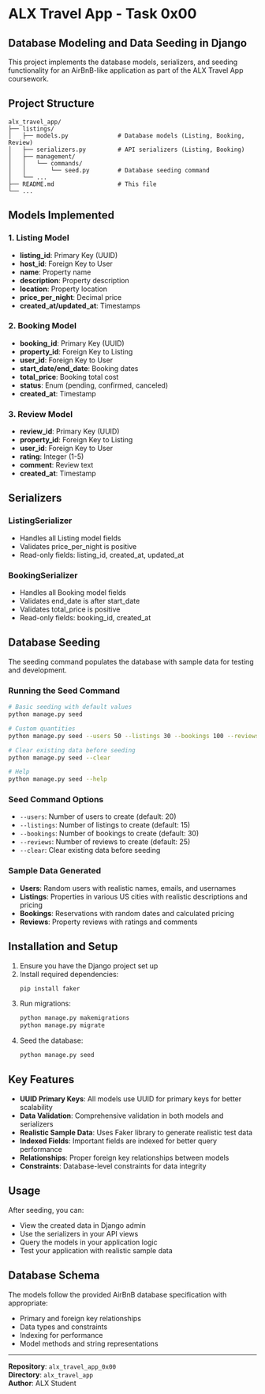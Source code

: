 # ALX Travel App - Task 0x00

## Database Modeling and Data Seeding in Django

This project implements the database models, serializers, and seeding functionality for an AirBnB-like application as part of the ALX Travel App coursework.

## Project Structure

```
alx_travel_app/
├── listings/
│   ├── models.py              # Database models (Listing, Booking, Review)
│   ├── serializers.py         # API serializers (Listing, Booking)
│   ├── management/
│   │   └── commands/
│   │       └── seed.py        # Database seeding command
│   └── ...
├── README.md                  # This file
└── ...
```

## Models Implemented

### 1. Listing Model
- **listing_id**: Primary Key (UUID)
- **host_id**: Foreign Key to User
- **name**: Property name
- **description**: Property description
- **location**: Property location
- **price_per_night**: Decimal price
- **created_at/updated_at**: Timestamps

### 2. Booking Model
- **booking_id**: Primary Key (UUID)
- **property_id**: Foreign Key to Listing
- **user_id**: Foreign Key to User
- **start_date/end_date**: Booking dates
- **total_price**: Booking total cost
- **status**: Enum (pending, confirmed, canceled)
- **created_at**: Timestamp

### 3. Review Model
- **review_id**: Primary Key (UUID)
- **property_id**: Foreign Key to Listing
- **user_id**: Foreign Key to User
- **rating**: Integer (1-5)
- **comment**: Review text
- **created_at**: Timestamp

## Serializers

### ListingSerializer
- Handles all Listing model fields
- Validates price_per_night is positive
- Read-only fields: listing_id, created_at, updated_at

### BookingSerializer
- Handles all Booking model fields
- Validates end_date is after start_date
- Validates total_price is positive
- Read-only fields: booking_id, created_at

## Database Seeding

The seeding command populates the database with sample data for testing and development.

### Running the Seed Command

```bash
# Basic seeding with default values
python manage.py seed

# Custom quantities
python manage.py seed --users 50 --listings 30 --bookings 100 --reviews 80

# Clear existing data before seeding
python manage.py seed --clear

# Help
python manage.py seed --help
```

### Seed Command Options

- `--users`: Number of users to create (default: 20)
- `--listings`: Number of listings to create (default: 15)
- `--bookings`: Number of bookings to create (default: 30)
- `--reviews`: Number of reviews to create (default: 25)
- `--clear`: Clear existing data before seeding

### Sample Data Generated

- **Users**: Random users with realistic names, emails, and usernames
- **Listings**: Properties in various US cities with realistic descriptions and pricing
- **Bookings**: Reservations with random dates and calculated pricing
- **Reviews**: Property reviews with ratings and comments

## Installation and Setup

1. Ensure you have the Django project set up
2. Install required dependencies:
   ```bash
   pip install faker
   ```
3. Run migrations:
   ```bash
   python manage.py makemigrations
   python manage.py migrate
   ```
4. Seed the database:
   ```bash
   python manage.py seed
   ```

## Key Features

- **UUID Primary Keys**: All models use UUID for primary keys for better scalability
- **Data Validation**: Comprehensive validation in both models and serializers
- **Realistic Sample Data**: Uses Faker library to generate realistic test data
- **Indexed Fields**: Important fields are indexed for better query performance
- **Relationships**: Proper foreign key relationships between models
- **Constraints**: Database-level constraints for data integrity

## Usage

After seeding, you can:
- View the created data in Django admin
- Use the serializers in your API views
- Query the models in your application logic
- Test your application with realistic sample data

## Database Schema

The models follow the provided AirBnB database specification with appropriate:
- Primary and foreign key relationships
- Data types and constraints
- Indexing for performance
- Model methods and string representations

---

**Repository**: `alx_travel_app_0x00`  
**Directory**: `alx_travel_app`  
**Author**: ALX Student